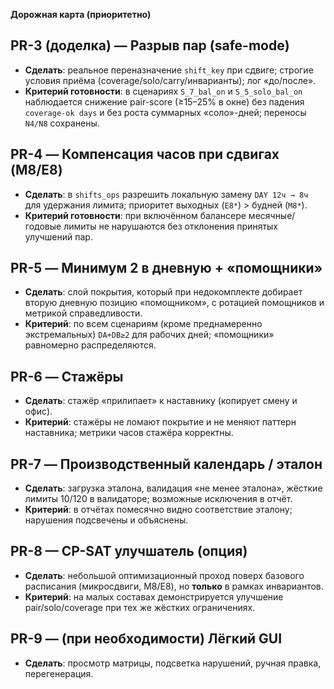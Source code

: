 **Дорожная карта (приоритетно)**

## PR-3 (доделка) — Разрыв пар (safe-mode)

* **Сделать**: реальное переназначение `shift_key` при сдвиге; строгие условия приёма (coverage/solo/carry/инварианты); лог «до/после».
* **Критерий готовности**: в сценариях `S_7_bal_on` и `S_5_solo_bal_on` наблюдается снижение pair-score (≥15–25% в окне) без падения `coverage-ok days` и без роста суммарных «соло»-дней; переносы `N4/N8` сохранены.

## PR-4 — Компенсация часов при сдвигах (M8/E8)

* **Сделать**: в `shifts_ops` разрешить локальную замену `DAY 12ч → 8ч` для удержания лимита; приоритет выходных (`E8*`) > будней (`M8*`).
* **Критерий готовности**: при включённом баланcере месячные/годовые лимиты не нарушаются без отклонения принятых улучшений пар.

## PR-5 — Минимум 2 в дневную + «помощники»

* **Сделать**: слой покрытия, который при недокомплекте добирает вторую дневную позицию «помощником», с ротацией помощников и метрикой справедливости.
* **Критерий**: по всем сценариям (кроме преднамеренно экстремальных) `DA+DB≥2` для рабочих дней; «помощники» равномерно распределяются.

## PR-6 — Стажёры

* **Сделать**: стажёр «прилипает» к наставнику (копирует смену и офис).
* **Критерий**: стажёры не ломают покрытие и не меняют паттерн наставника; метрики часов стажёра корректны.

## PR-7 — Производственный календарь / эталон

* **Сделать**: загрузка эталона, валидация «не менее эталона», жёсткие лимиты 10/120 в валидаторе; возможные исключения в отчёт.
* **Критерий**: в отчётах помесячно видно соответствие эталону; нарушения подсвечены и объяснены.

## PR-8 — CP-SAT улучшатель (опция)

* **Сделать**: небольшой оптимизационный проход поверх базового расписания (микросдвиги, M8/E8), но **только** в рамках инвариантов.
* **Критерий**: на малых составах демонстрируется улучшение pair/solo/coverage при тех же жёстких ограничениях.

## PR-9 — (при необходимости) Лёгкий GUI

* **Сделать**: просмотр матрицы, подсветка нарушений, ручная правка, перегенерация.
